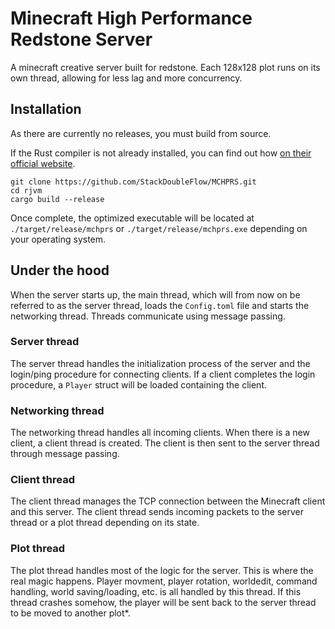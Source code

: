 # Minecraft High Performance Redstone Server

A minecraft creative server built for redstone. Each 128x128 plot runs on its own thread, allowing for less lag and more concurrency.

## Installation

As there are currently no releases, you must build from source.

If the Rust compiler is not already installed, you can find out how [on their official website](https://www.rust-lang.org/tools/install).

```shell
git clone https://github.com/StackDoubleFlow/MCHPRS.git
cd rjvm
cargo build --release
```

Once complete, the optimized executable will be located at `./target/release/mchprs` or `./target/release/mchprs.exe` depending on your operating system.


## Under the hood

When the server starts up, the main thread, which will from now on be referred to as the server thread, loads the `Config.toml` file and starts the networking thread. Threads communicate using message passing.

### Server thread

The server thread handles the initialization process of the server and the login/ping procedure for connecting clients. If a client completes the login procedure, a `Player` struct will be loaded containing the client.

### Networking thread

The networking thread handles all incoming clients. When there is a new client, a client thread is created. The client is then sent to the server thread through message passing.

### Client thread

The client thread manages the TCP connection between the Minecraft client and this server. The client thread sends incoming packets to the server thread or a plot thread depending on its state.

### Plot thread

The plot thread handles most of the logic for the server. This is where the real magic happens. Player movment, player rotation, worldedit, command handling, world saving/loading, etc. is all handled by this thread. If this thread crashes somehow, the player will be sent back to the server thread to be moved to another plot*.